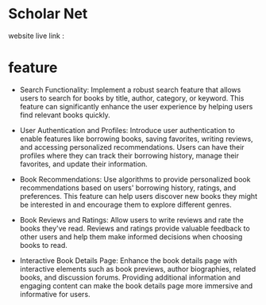 # Scholar Net
 website live link : 

 # feature 
 * Search Functionality: Implement a robust search feature that allows users to search for books by title, author, category, or keyword. This feature can significantly enhance the user experience by helping users find relevant books quickly.

* User Authentication and Profiles: Introduce user authentication to enable features like borrowing books, saving favorites, writing reviews, and accessing personalized recommendations. Users can have their profiles where they can track their borrowing history, manage their favorites, and update their information.

* Book Recommendations: Use algorithms to provide personalized book recommendations based on users' borrowing history, ratings, and preferences. This feature can help users discover new books they might be interested in and encourage them to explore different genres.

* Book Reviews and Ratings: Allow users to write reviews and rate the books they've read. Reviews and ratings provide valuable feedback to other users and help them make informed decisions when choosing books to read.

* Interactive Book Details Page: Enhance the book details page with interactive elements such as book previews, author biographies, related books, and discussion forums. Providing additional information and engaging content can make the book details page more immersive and informative for users.


